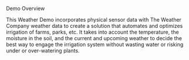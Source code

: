 

Demo Overview


This Weather Demo incorporates physical sensor data with The Weather
Company weather data to create a solution that automates and optimizes
irrigation of farms, parks, etc. It takes into account the temperature,
the moisture in the soil, and the current and upcoming weather to decide
the best way to engage the irrigation system without wasting water or
risking under or over-watering plants.

